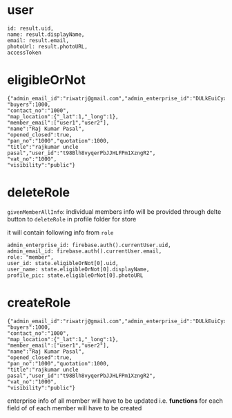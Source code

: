 # user

```
id: result.uid,
name: result.displayName,
email: result.email,
photoUrl: result.photoURL,
accessToken
```

# eligibleOrNot

```
{"admin_email_id":"riwatrj@gmail.com","admin_enterprise_id":"DULkEuiCyxWzfBosXXBbOMpfnij1",
"buyers":1000,
"contact_no":"1000",
"map_location":{"_lat":1,"_long":1},
"member_email":["user1","user2"],
"name":"Raj Kumar Pasal",
"opened_closed":true,
"pan_no":"1000","quotation":1000,
"title":"rajkumar uncle pasal","user_id":"t98Blh8vyqerPbJJHLFPm1XzngR2",
"vat_no":"1000",
"visibility":"public"}
```

# deleteRole

`givenMemberAllInfo`: individual members info will be provided through delte button to `deleteRole` in profile folder for store

it will contain following info from `role`

```
admin_enterprise_id: firebase.auth().currentUser.uid,
admin_email_id: firebase.auth().currentUser.email,
role: "member",
user_id: state.eligibleOrNot[0].uid,
user_name: state.eligibleOrNot[0].displayName,
profile_pic: state.eligibleOrNot[0].photoURL
```

# createRole

```
{"admin_email_id":"riwatrj@gmail.com","admin_enterprise_id":"DULkEuiCyxWzfBosXXBbOMpfnij1",
"buyers":1000,
"contact_no":"1000",
"map_location":{"_lat":1,"_long":1},
"member_email":["user1","user2"],
"name":"Raj Kumar Pasal",
"opened_closed":true,
"pan_no":"1000","quotation":1000,
"title":"rajkumar uncle pasal","user_id":"t98Blh8vyqerPbJJHLFPm1XzngR2",
"vat_no":"1000",
"visibility":"public"}
```

enterprise info of all member will have to be updated i.e.
<b>functions</b> for each field of of each member will have to be created
